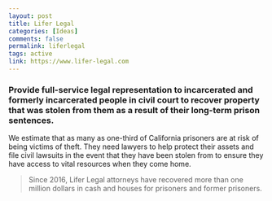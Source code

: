 ```yaml
---
layout: post
title: Lifer Legal
categories: [Ideas]
comments: false
permalink: liferlegal
tags: active
link: https://www.lifer-legal.com
---
```


### Provide full-service legal representation to incarcerated and formerly incarcerated people in civil court to recover property that was stolen from them as a result of their long-term prison sentences.

We estimate that as many as one-third of California prisoners are at risk of being victims of theft. They need lawyers to help protect their assets and file civil lawsuits in the event that they have been stolen from to ensure they have access to vital resources when they come home.

> Since 2016, Lifer Legal attorneys have recovered more than one million dollars in cash and houses for prisoners and former prisoners.

<!--more-->

